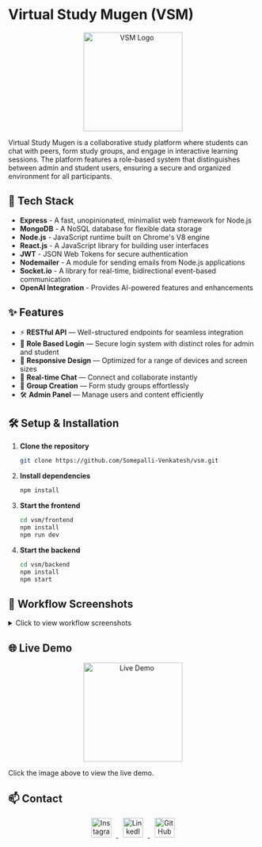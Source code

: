 # Virtual Study Mugen (VSM)

<p align="center">
  <img src="YOUR_IMAGE_URL" alt="VSM Logo" width="200"/>
</p>

Virtual Study Mugen is a collaborative study platform where students can chat with peers, form study groups, and engage in interactive learning sessions. The platform features a role-based system that distinguishes between admin and student users, ensuring a secure and organized environment for all participants.

## 🚀 Tech Stack

- **Express** - A fast, unopinionated, minimalist web framework for Node.js
- **MongoDB** - A NoSQL database for flexible data storage
- **Node.js** - JavaScript runtime built on Chrome's V8 engine
- **React.js** - A JavaScript library for building user interfaces
- **JWT** - JSON Web Tokens for secure authentication
- **Nodemailer** - A module for sending emails from Node.js applications
- **Socket.io** - A library for real-time, bidirectional event-based communication
- **OpenAI Integration** - Provides AI-powered features and enhancements

## ✨ Features

- ⚡ **RESTful API** — Well-structured endpoints for seamless integration
- 🔐 **Role Based Login** — Secure login system with distinct roles for admin and student
- 📱 **Responsive Design** — Optimized for a range of devices and screen sizes
- 💬 **Real-time Chat** — Connect and collaborate instantly
- 👥 **Group Creation** — Form study groups effortlessly
- 🛠 **Admin Panel** — Manage users and content efficiently

## 🛠️ Setup & Installation

1. **Clone the repository**

   ```bash
   git clone https://github.com/Somepalli-Venkatesh/vsm.git
   ```

2. **Install dependencies**

   ```bash
   npm install
   ```

3. **Start the frontend**

   ```bash
   cd vsm/frontend
   npm install
   npm run dev
   ```

4. **Start the backend**
   ```bash
   cd vsm/backend
   npm install
   npm start
   ```

## 📸 Workflow Screenshots

<details>
<summary>Click to view workflow screenshots</summary>

### Row 1

<p align="center">
  <img src="./screenshots/workflow1.png" alt="Workflow 1" width="400"/>
  <img src="./screenshots/workflow2.png" alt="Workflow 2" width="400"/>
</p>

### Row 2

<p align="center">
  <img src="./screenshots/workflow3.png" alt="Workflow 3" width="400"/>
  <img src="./screenshots/workflow4.png" alt="Workflow 4" width="400"/>
</p>

### Row 3

<p align="center">
  <img src="./screenshots/workflow5.png" alt="Workflow 5" width="400"/>
  <img src="./screenshots/workflow6.png" alt="Workflow 6" width="400"/>
</p>

### Row 4

<p align="center">
  <img src="./screenshots/workflow7.png" alt="Workflow 7" width="400"/>
  <img src="./screenshots/workflow8.png" alt="Workflow 8" width="400"/>
</p>

### Row 5

<p align="center">
  <img src="./screenshots/workflow9.png" alt="Workflow 9" width="400"/>
  <img src="./screenshots/workflow10.png" alt="Workflow 10" width="400"/>
</p>

### Row 6

<p align="center">
  <img src="./screenshots/workflow11.png" alt="Workflow 11" width="400"/>
  <img src="./screenshots/workflow12.png" alt="Workflow 12" width="400"/>
</p>

### Row 7

<p align="center">
  <img src="./screenshots/workflow13.png" alt="Workflow 13" width="400"/>
  <img src="./screenshots/workflow14.png" alt="Workflow 14" width="400"/>
</p>

### Row 8

<p align="center">
  <img src="./screenshots/workflow15.png" alt="Workflow 15" width="400"/>
  <img src="./screenshots/workflow16.png" alt="Workflow 16" width="400"/>
</p>

### Row 9

<p align="center">
  <img src="./screenshots/workflow17.png" alt="Workflow 17" width="400"/>
  <img src="./screenshots/workflow18.png" alt="Workflow 18" width="400"/>
</p>

### Row 10

<p align="center">
  <img src="./screenshots/workflow19.png" alt="Workflow 19" width="400"/>
  <img src="./screenshots/workflow20.png" alt="Workflow 20" width="400"/>
</p>

</details>

## 🌐 Live Demo

<p align="center">
  <a href="https://dummyurl.com" target="_blank">
    <img src="./screenshots/demo.png" alt="Live Demo" width="200"/>
  </a>
</p>

Click the image above to view the live demo.

## 📫 Contact

<p align="center">
  <a href="https://instagram.com" target="_blank">
    <img src="./screenshots/instagram_icon.png" alt="Instagram" width="40" style="margin: 0 10px"/>
  </a>
  <a href="https://linkedin.com" target="_blank">
    <img src="./screenshots/linkedin_icon.png" alt="LinkedIn" width="40" style="margin: 0 10px"/>
  </a>
  <a href="https://github.com" target="_blank">
    <img src="./screenshots/github_icon.png" alt="GitHub" width="40" style="margin: 0 10px"/>
  </a>
</p>
